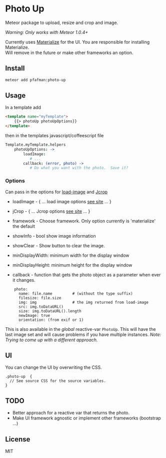 Photo Up
====================

Meteor package to upload, resize and crop and image.

*Warning: Only works with Meteor 1.0.4+*

Currently uses [Materialize](http://materializecss.com) for the UI.  You are responsible for  installing Materialize.  
Will remove in the future or make other frameworks an option.

## Install

```bash
meteor add pfafman:photo-up
```

## Usage

In a template add
```html
<template name="myTemplate">
	{{> photoUp photoUpOptions}}
</template>
```

then in the templates javascript/coffeescript file
```coffeescript
Template.myTemplate.helpers
    photoUpOptions: ->
        loadImage:
           # ...
        callback: (error, photo) ->
           # Do what you want with the photo.  Save it?
```

### Options

Can pass in the options for [load-image](https://github.com/blueimp/JavaScript-Load-Image#options) and [Jcrop](http://deepliquid.com/content/Jcrop_Manual.html#Setting_Options)

* loadImage - { ... load image options [see site](https://github.com/blueimp/JavaScript-Load-Image#options) ... }

* jCrop - { ... Jcrop options [see site](http://deepliquid.com/content/Jcrop_Manual.html#Setting_Options) ... }

* framework - Choose framework.  Only option currently is 'materialize' the default

* showInfo - bool show image information

* showClear - Show button to clear the image. 

* minDisplayWidth: minimum width for the display window
    
* minDisplayHeight: minimum height for the display window

* callback - function that gets the photo object as a parameter when ever it changes.

```
	photo:
	  name: file.name         # (without the type suffix)
      filesize: file.size
      img: img                # the img returned from load-image
      src: img.toDataURL()
      size: img.toDataURL().length
      newImage: true
      orientation: (from exif or 1)
```

This is also available in the *global* reactive-var `PhotoUp`.  This will have the last image set and will cause problems if you have multiple instances.  *Note: Trying to come up with a different approach.*


## UI
You can change the UI by overwriting the CSS.

```
.photo-up  {
  // See source CSS for the source variables.
}
```


## TODO

* Better approach for a reactive var that returns the photo.
* Make UI framework agnostic or implement other frameworks (bootstrap ...)

## License
MIT

